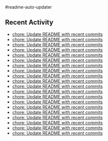 #readme-auto-updater

## Recent Activity
<!-- LATEST_COMMITS:START -->
- [chore: Update README with recent commits](https://github.com/NEO1717/readme-auto-updater/commit/c2a9ef07a055132158d61625c2d6391102c3ff40)
- [chore: Update README with recent commits](https://github.com/NEO1717/readme-auto-updater/commit/b6b4a24ca372b961d81e17010b6cb04a30faefb4)
- [chore: Update README with recent commits](https://github.com/NEO1717/readme-auto-updater/commit/099e3564423b07d4d970e8cb15eef98f8718e751)
- [chore: Update README with recent commits](https://github.com/NEO1717/readme-auto-updater/commit/ead6db2ba27074baa6e7a518f1bc0ec8047e8141)
- [chore: Update README with recent commits](https://github.com/NEO1717/readme-auto-updater/commit/8173936ac5ecc9042deca55a2c0f10b1bf99edd4)
- [chore: Update README with recent commits](https://github.com/NEO1717/readme-auto-updater/commit/1378daa915fb4957f9c22827517407d4c51613dc)
- [chore: Update README with recent commits](https://github.com/NEO1717/readme-auto-updater/commit/57eed24d71ab62030310e448b74b96483af3a54e)
- [chore: Update README with recent commits](https://github.com/NEO1717/readme-auto-updater/commit/63dfa7f2b28869ac0ce15a7be99e674fa3386f17)
- [chore: Update README with recent commits](https://github.com/NEO1717/readme-auto-updater/commit/57a67d8094302956790f4c1f9c4d3671de9d497e)
- [chore: Update README with recent commits](https://github.com/NEO1717/readme-auto-updater/commit/fb3d31319351b359371b976c5453b6d5401fe970)
- [chore: Update README with recent commits](https://github.com/NEO1717/readme-auto-updater/commit/2da442976b4ccf01f2c317a0642956f99ea1318a)
- [chore: Update README with recent commits](https://github.com/NEO1717/readme-auto-updater/commit/3ef41e30b06a79b518d64f48f42391a563892a5e)
- [chore: Update README with recent commits](https://github.com/NEO1717/readme-auto-updater/commit/818670ad2098933195f5480ddfe0b6702c28cd77)
- [chore: Update README with recent commits](https://github.com/NEO1717/readme-auto-updater/commit/9a5d917168cc544ab6ad715409948a4322375895)
- [chore: Update README with recent commits](https://github.com/NEO1717/readme-auto-updater/commit/6ad106aa870405b0c3670bd578ce642f9645d3da)
- [chore: Update README with recent commits](https://github.com/NEO1717/readme-auto-updater/commit/79af0c877a6f92bec2b8a967a15464fc11ed717e)
- [chore: Update README with recent commits](https://github.com/NEO1717/readme-auto-updater/commit/9406dafdb588fc54c8c9e27f49396e310e04a5da)
- [chore: Update README with recent commits](https://github.com/NEO1717/readme-auto-updater/commit/3bf6070e9e3dfe98c6505b9ff34738999cbc9f57)
- [chore: Update README with recent commits](https://github.com/NEO1717/readme-auto-updater/commit/7061c6d7f4b1e79fde9876ef37b9443e9aa964a6)
- [chore: Update README with recent commits](https://github.com/NEO1717/readme-auto-updater/commit/1f00939d9a601fccc3d09cbe0a2b529b6cc9f4f2)
<!-- LATEST_COMMITS:END -->

